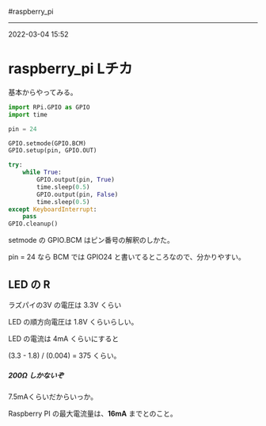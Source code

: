 #raspberry_pi 

---
2022-03-04  15:52

# raspberry_pi  Lチカ

基本からやってみる。


```python
import RPi.GPIO as GPIO
import time

pin = 24

GPIO.setmode(GPIO.BCM)
GPIO.setup(pin, GPIO.OUT)

try:
	while True:
		GPIO.output(pin, True)
		time.sleep(0.5)
		GPIO.output(pin, False)
		time.sleep(0.5)
except KeyboardInterrupt:
	pass
GPIO.cleanup()
```

setmode の GPIO.BCM はピン番号の解釈のしかた。

pin = 24 なら BCM では GPIO24 と書いてるところなので、分かりやすい。

## LED の R

ラズパイの3V の電圧は 3.3V くらい

LED の順方向電圧は 1.8V くらいらしい。

LED の電流は 4mA くらいにすると

(3.3 - 1.8) / (0.004) = 375 くらい。


##### 200Ω しかないぞ
7.5mAくらいだからいっか。

Raspberry PI の最大電流量は、**16mA** までとのこと。

